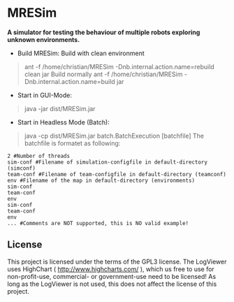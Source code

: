 # MRESim

**A simulator for testing the behaviour of multiple robots exploring unknown environments.**

* Build MRESim:
Build with clean environment
> ant -f /home/christian/MRESim -Dnb.internal.action.name=rebuild clean jar
Build normally
> ant -f /home/christian/MRESim -Dnb.internal.action.name=build jar

* Start in GUI-Mode:
> java -jar dist/MRESim.jar
* Start in Headless Mode (Batch):
> java -cp dist/MRESim.jar batch.BatchExecution [batchfile]
The batchfile is formatet as following:
```
2 #Number of threads
sim-conf #Filename of simulation-configfile in default-directory (simconf)
team-conf #Filename of team-configfile in default-directory (teamconf)
env #Filename of the map in default-directory (environments)
sim-conf
team-conf
env
sim-conf
team-conf
env
... #Comments are NOT supported, this is NO valid example!
```
## License
This project is licensed under the terms of the GPL3 license.
The LogViewer uses HighChart ( http://www.highcharts.com/ ), which us free to use for non-profit-use, commercial- or government-use need to be licensed! As long as the LogViewer is not used, this does not affect the license of this project.

